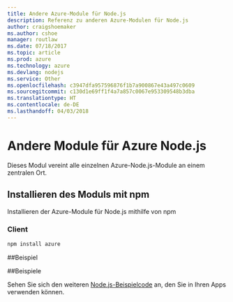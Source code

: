 ```yaml
---
title: Andere Azure-Module für Node.js
description: Referenz zu anderen Azure-Modulen für Node.js
author: craigshoemaker
ms.author: cshoe
manager: routlaw
ms.date: 07/18/2017
ms.topic: article
ms.prod: azure
ms.technology: azure
ms.devlang: nodejs
ms.service: Other
ms.openlocfilehash: c3947dfa957596876f1b7a900867e43a497c0609
ms.sourcegitcommit: c130d1e69ff1f4a7a857c0067e953309548b3dba
ms.translationtype: HT
ms.contentlocale: de-DE
ms.lasthandoff: 04/03/2018
---
```

# <a name="other-modules-for-azure-nodejs"></a>Andere Module für Azure Node.js

Dieses Modul vereint alle einzelnen Azure-Node.js-Module an einem zentralen Ort.

## <a name="install-the-module-with-npm"></a>Installieren des Moduls mit npm

Installieren der Azure-Module für Node.js mithilfe von npm

### <a name="client"></a>Client

```bash
npm install azure
```

##<a name="example"></a>Beispiel

##<a name="samples"></a>Beispiele

Sehen Sie sich den weiteren [Node.js-Beispielcode](https://azure.microsoft.com/resources/samples/?platform=nodejs) an, den Sie in Ihren Apps verwenden können.
